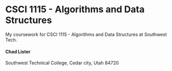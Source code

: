 # CSCI 1115 - Algorithms and Data Structures #
My coursework for CSCI 1115 - Algorithms and Data Structures at Southwest Tech.

#### Chad Lister ####
Southwest Technical College, Cedar city, Utah  84720
